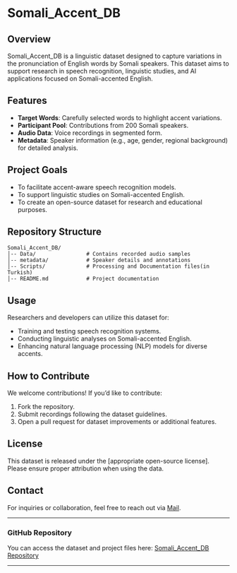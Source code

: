 # Somali_Accent_DB

## Overview
Somali_Accent_DB is a linguistic dataset designed to capture variations in the pronunciation of English words by Somali speakers. 
This dataset aims to support research in speech recognition, linguistic studies, and AI applications focused on Somali-accented English.

## Features
- **Target Words**: Carefully selected words to highlight accent variations.
- **Participant Pool**: Contributions from 200 Somali speakers.
- **Audio Data**: Voice recordings in segmented form.
- **Metadata**: Speaker information (e.g., age, gender, regional background) for detailed analysis.

## Project Goals
- To facilitate accent-aware speech recognition models.
- To support linguistic studies on Somali-accented English.
- To create an open-source dataset for research and educational purposes.

## Repository Structure
```
Somali_Accent_DB/
│-- Data/                # Contains recorded audio samples
│-- metadata/            # Speaker details and annotations
│-- Scripts/             # Processing and Documentation files(in Turkish)
│-- README.md            # Project documentation
```

## Usage
Researchers and developers can utilize this dataset for:
- Training and testing speech recognition systems.
- Conducting linguistic analyses on Somali-accented English.
- Enhancing natural language processing (NLP) models for diverse accents.

## How to Contribute
We welcome contributions! If you’d like to contribute:
1. Fork the repository.
2. Submit recordings following the dataset guidelines.
3. Open a pull request for dataset improvements or additional features.

## License
This dataset is released under the [appropriate open-source license]. Please ensure proper attribution when using the data.

## Contact
For inquiries or collaboration, feel free to reach out via [Mail](Abdallamuhammed07@gmail.com).

---

### GitHub Repository
You can access the dataset and project files here: [Somali_Accent_DB Repository](https://github.com/Jeylani-2526/SomaliAccentDB)

---

